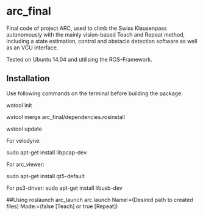 # arc_final

Final code of project ARC, used to climb the Swiss Klausenpass autonomously with the mainly vision-based Teach and Repeat method, including a state estimation, control and obstacle detection software as well as an VCU interface.

Tested on Ubuntu 14.04 and utilising the ROS-Framework.


## Installation

Use following commands on the terminal before building the package:

wstool init

wstool merge arc_final/dependencies.rosinstall 

wstool update

For velodyne:

sudo apt-get install libpcap-dev

For arc_viewer:

sudo apt-get install qt5-default

For ps3-driver:
sudo apt-get install libusb-dev

##Using
roslaunch arc_launch arc.launch Name:=(Desired path to created files) Mode:=(false [Teach] or true [Repeat])


